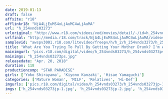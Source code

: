 ```yaml
---
date: 2019-01-13
draft: false
affsite: "r18"
afflinkr18: "NjA4LjEuMS4xLjAuMC4wLjAuMA"
url: "h_254vnds03273"
urloriginal: "http://www.r18.com/videos/vod/movies/detail/-/id=h_254vnds03273"
urlfinal: "http://media.r18.com/track/NjA4LjEuMS4xLjAuMC4wLjAuMA/videos/vod/movies/detail/-/id=h_254vnds03273"
samplevid: "awspv3001.r18.com/litevideo/freepv/h/h_2/h_254vnds3273/h_254vnds3273_dmb_w.mp4"
title: "What Are You Trying To Pull By Getting Your Mother Drunk? I'm Already Over 50!"
mainimgurl: "pics.r18.com/digital/video/h_254vnds03273/h_254vnds03273ps.jpg"
mainimgs: "h_254vnds03273ps.jpg"
releasedate: "Apr. 20, 2018"
duration: 118
productioncomp: "STAR PARADISE"
girls: ['Yoko Shirayama', 'Kiyono Kanzaki', 'Hisae Yamaguchi']
categories: ['Mature Woman', 'MILF', 'Relatives', 'Hi-Def']
imgurls: ['pics.r18.com/digital/video/h_254vnds03273/h_254vnds03273jp-1.jpg', 'pics.r18.com/digital/video/h_254vnds03273/h_254vnds03273jp-2.jpg', 'pics.r18.com/digital/video/h_254vnds03273/h_254vnds03273jp-3.jpg', 'pics.r18.com/digital/video/h_254vnds03273/h_254vnds03273jp-4.jpg', 'pics.r18.com/digital/video/h_254vnds03273/h_254vnds03273jp-5.jpg', 'pics.r18.com/digital/video/h_254vnds03273/h_254vnds03273jp-6.jpg', 'pics.r18.com/digital/video/h_254vnds03273/h_254vnds03273jp-7.jpg', 'pics.r18.com/digital/video/h_254vnds03273/h_254vnds03273jp-8.jpg', 'pics.r18.com/digital/video/h_254vnds03273/h_254vnds03273jp-9.jpg', 'pics.r18.com/digital/video/h_254vnds03273/h_254vnds03273jp-10.jpg', 'pics.r18.com/digital/video/h_254vnds03273/h_254vnds03273jp-11.jpg', 'pics.r18.com/digital/video/h_254vnds03273/h_254vnds03273jp-12.jpg', 'pics.r18.com/digital/video/h_254vnds03273/h_254vnds03273jp-13.jpg', 'pics.r18.com/digital/video/h_254vnds03273/h_254vnds03273jp-14.jpg', 'pics.r18.com/digital/video/h_254vnds03273/h_254vnds03273jp-15.jpg', 'pics.r18.com/digital/video/h_254vnds03273/h_254vnds03273jp-16.jpg', 'pics.r18.com/digital/video/h_254vnds03273/h_254vnds03273jp-17.jpg', 'pics.r18.com/digital/video/h_254vnds03273/h_254vnds03273jp-18.jpg', 'pics.r18.com/digital/video/h_254vnds03273/h_254vnds03273jp-19.jpg', 'pics.r18.com/digital/video/h_254vnds03273/h_254vnds03273jp-20.jpg']
imgs: ['h_254vnds03273jp-1.jpg', 'h_254vnds03273jp-2.jpg', 'h_254vnds03273jp-3.jpg', 'h_254vnds03273jp-4.jpg', 'h_254vnds03273jp-5.jpg', 'h_254vnds03273jp-6.jpg', 'h_254vnds03273jp-7.jpg', 'h_254vnds03273jp-8.jpg', 'h_254vnds03273jp-9.jpg', 'h_254vnds03273jp-10.jpg', 'h_254vnds03273jp-11.jpg', 'h_254vnds03273jp-12.jpg', 'h_254vnds03273jp-13.jpg', 'h_254vnds03273jp-14.jpg', 'h_254vnds03273jp-15.jpg', 'h_254vnds03273jp-16.jpg', 'h_254vnds03273jp-17.jpg', 'h_254vnds03273jp-18.jpg', 'h_254vnds03273jp-19.jpg', 'h_254vnds03273jp-20.jpg']
---
```

